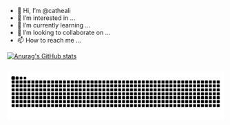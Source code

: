 - 👋 Hi, I’m @catheali
- 👀 I’m interested in ...
- 🌱 I’m currently learning ...
- 💞️ I’m looking to collaborate on ...
- 📫 How to reach me ...

[![Anurag's GitHub stats](https://github-readme-stats.vercel.app/api?username=catheali&show_icons=true&theme=buefy&count_private=true)](https://github.com/catheali/github-readme-stats)

##
<!---
catheali/catheali is a ✨ special ✨ repository because its `README.md` (this file) appears on your GitHub profile.
You can click the Preview link to take a look at your changes.
--->
![Snake animation](https://github.com/catheali/catheali/blob/output/github-contribution-grid-snake.svg)
